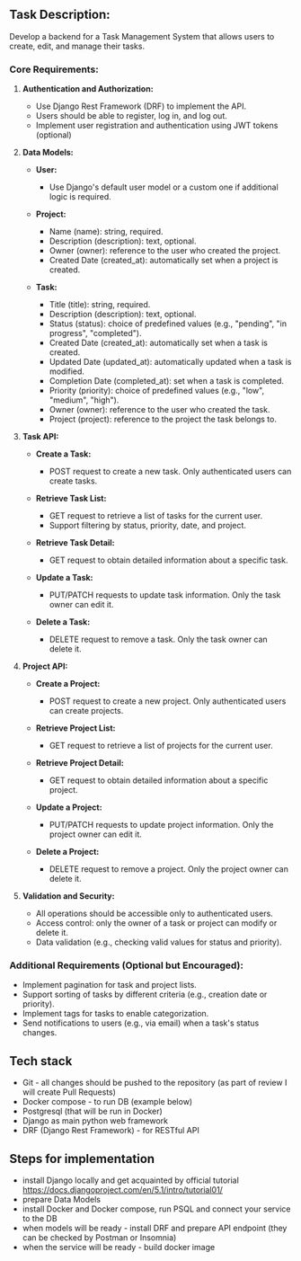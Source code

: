 ## Task Description:

Develop a backend for a Task Management System that allows users to create, edit, and manage their tasks.

### Core Requirements:

1. **Authentication and Authorization:**
   - Use Django Rest Framework (DRF) to implement the API.
   - Users should be able to register, log in, and log out.
   - Implement user registration and authentication using JWT tokens (optional)

2. **Data Models:**

   - **User:**
     - Use Django's default user model or a custom one if additional logic is required.

   - **Project:**
     - Name (name): string, required.
     - Description (description): text, optional.
     - Owner (owner): reference to the user who created the project.
     - Created Date (created_at): automatically set when a project is created.

   - **Task:**
     - Title (title): string, required.
     - Description (description): text, optional.
     - Status (status): choice of predefined values (e.g., "pending", "in progress", "completed").
     - Created Date (created_at): automatically set when a task is created.
     - Updated Date (updated_at): automatically updated when a task is modified.
     - Completion Date (completed_at): set when a task is completed.
     - Priority (priority): choice of predefined values (e.g., "low", "medium", "high").
     - Owner (owner): reference to the user who created the task.
     - Project (project): reference to the project the task belongs to.

3. **Task API:**

   - **Create a Task:**
     - POST request to create a new task. Only authenticated users can create tasks.
   
   - **Retrieve Task List:**
     - GET request to retrieve a list of tasks for the current user.
     - Support filtering by status, priority, date, and project.
   
   - **Retrieve Task Detail:**
     - GET request to obtain detailed information about a specific task.
   
   - **Update a Task:**
     - PUT/PATCH requests to update task information. Only the task owner can edit it.
   
   - **Delete a Task:**
     - DELETE request to remove a task. Only the task owner can delete it.

4. **Project API:**

   - **Create a Project:**
     - POST request to create a new project. Only authenticated users can create projects.

   - **Retrieve Project List:**
     - GET request to retrieve a list of projects for the current user.

   - **Retrieve Project Detail:**
     - GET request to obtain detailed information about a specific project.

   - **Update a Project:**
     - PUT/PATCH requests to update project information. Only the project owner can edit it.

   - **Delete a Project:**
     - DELETE request to remove a project. Only the project owner can delete it.

5. **Validation and Security:**

   - All operations should be accessible only to authenticated users.
   - Access control: only the owner of a task or project can modify or delete it.
   - Data validation (e.g., checking valid values for status and priority).

### Additional Requirements (Optional but Encouraged):

- Implement pagination for task and project lists.
- Support sorting of tasks by different criteria (e.g., creation date or priority).
- Implement tags for tasks to enable categorization.
- Send notifications to users (e.g., via email) when a task's status changes.

## Tech stack

- Git - all changes should be pushed to the repository (as part of review I will create Pull Requests)
- Docker compose - to run DB (example below)
- Postgresql (that will be run in Docker)
- Django as main python web framework
- DRF (Django Rest Framework) - for RESTful API

## Steps for implementation

- install Django locally and get acquainted by official tutorial https://docs.djangoproject.com/en/5.1/intro/tutorial01/
- prepare Data Models
- install Docker and Docker compose, run PSQL and connect your service to the DB
- when models will be ready - install DRF and prepare API endpoint (they can be checked by Postman or Insomnia)
- when the service will be ready - build docker image